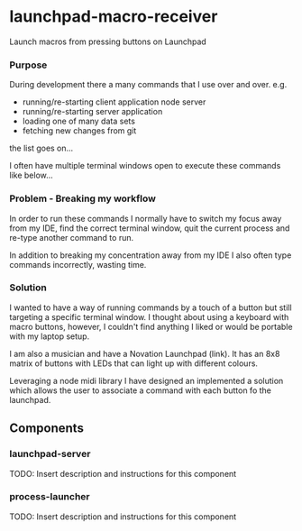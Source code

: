 # launchpad-macro-receiver
Launch macros from pressing buttons on Launchpad

### Purpose

During development there a many commands that I use over and over. e.g.
* running/re-starting client application node server
* running/re-starting server application
* loading one of many data sets
* fetching new changes from git

the list goes on...

I often have multiple terminal windows open to execute these commands like below...
### Problem - Breaking my workflow

In order to run these commands I normally have to switch my focus away from 
my IDE, find the correct terminal window, quit the current process and re-type another command to run.

In addition to breaking my concentration away from my IDE I also often type commands incorrectly, wasting time.

### Solution

I wanted to have a way of running commands by a touch of a button but still targeting a specific terminal window. I thought about using a keyboard with macro buttons, however, I couldn't find anything I liked or would be portable with my laptop setup.

I am also a musician and have a Novation Launchpad (link). It has an 8x8 matrix of buttons with LEDs that can light up with different colours.

Leveraging a node midi library I have designed an implemented a solution which allows the user to associate a command with each button fo the launchpad.

## Components

### launchpad-server

TODO: Insert description and instructions for this component

### process-launcher

TODO: Insert description and instructions for this component